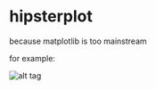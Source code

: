 hipsterplot
===========

because matplotlib is too mainstream

for example:

![alt tag](http://i.imgur.com/FXGs1jM.png)
